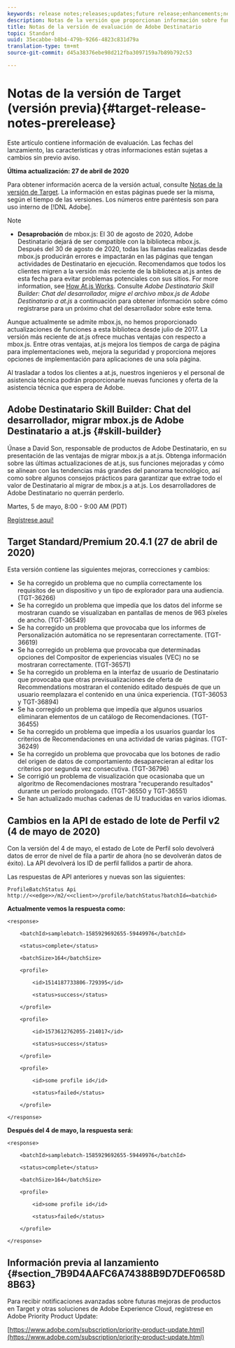 ```yaml
---
keywords: release notes;releases;updates;future release;enhancements;new features;fixes;updates
description: Notas de la versión que proporcionan información sobre funciones, mejoras y correcciones para las últimas o futuras versiones de Destinatario de DNL.
title: Notas de la versión de evaluación de Adobe Destinatario
topic: Standard
uuid: 35ecabbe-b8b4-479b-9266-4823c831d79a
translation-type: tm+mt
source-git-commit: d45a38376ebe98d212fba3097159a7b89b792c53

---
```



# Notas de la versión de Target (versión previa){#target-release-notes-prerelease}

Este artículo contiene información de evaluación. Las fechas del lanzamiento, las características y otras informaciones están sujetas a cambios sin previo aviso.

**Última actualización: 27 de abril de 2020**

Para obtener información acerca de la versión actual, consulte [Notas de la versión de Target](release-notes.md). La información en estas páginas puede ser la misma, según el tiempo de las versiones. Los números entre paréntesis son para uso interno de [!DNL Adobe].

>[!NOTE]
>
>* **Desaprobación** de mbox.js: El 30 de agosto de 2020, Adobe Destinatario dejará de ser compatible con la biblioteca mbox.js. Después del 30 de agosto de 2020, todas las llamadas realizadas desde mbox.js producirán errores e impactarán en las páginas que tengan actividades de Destinatario en ejecución. Recomendamos que todos los clientes migren a la versión más reciente de la biblioteca at.js antes de esta fecha para evitar problemas potenciales con sus sitios. For more information, see [How At.js Works](/help/c-implementing-target/c-implementing-target-for-client-side-web/c-how-atjs-works/how-atjs-works.md). Consulte *Adobe Destinatario Skill Builder: Chat del desarrollador, migre el archivo mbox.js de Adobe Destinatario a at.js* a continuación para obtener información sobre cómo registrarse para un próximo chat del desarrollador sobre este tema.
   >
   >   
   Aunque actualmente se admite mbox.js, no hemos proporcionado actualizaciones de funciones a esta biblioteca desde julio de 2017. La versión más reciente de at.js ofrece muchas ventajas con respecto a mbox.js. Entre otras ventajas, at.js mejora los tiempos de carga de página para implementaciones web, mejora la seguridad y proporciona mejores opciones de implementación para aplicaciones de una sola página.
   >
   >   
   Al trasladar a todos los clientes a at.js, nuestros ingenieros y el personal de asistencia técnica podrán proporcionarle nuevas funciones y oferta de la asistencia técnica que espera de Adobe.


## Adobe Destinatario Skill Builder: Chat del desarrollador, migrar mbox.js de Adobe Destinatario a at.js {#skill-builder}

Únase a David Son, responsable de productos de Adobe Destinatario, en su presentación de las ventajas de migrar mbox.js a at.js. Obtenga información sobre las últimas actualizaciones de at.js, sus funciones mejoradas y cómo se alinean con las tendencias más grandes del panorama tecnológico, así como sobre algunos consejos prácticos para garantizar que extrae todo el valor de Destinatario al migrar de mbox.js a at.js. Los desarrolladores de Adobe Destinatario no querrán perderlo.

Martes, 5 de mayo, 8:00 - 9:00 AM (PDT)

[Regístrese aquí!](https://atskillbuilder-devchat.experienceleague.adobeevents.com/)

## Target Standard/Premium 20.4.1 (27 de abril de 2020)

Esta versión contiene las siguientes mejoras, correcciones y cambios:

* Se ha corregido un problema que no cumplía correctamente los requisitos de un dispositivo y un tipo de explorador para una audiencia. (TGT-36266)
* Se ha corregido un problema que impedía que los datos del informe se mostraran cuando se visualizaban en pantallas de menos de 963 píxeles de ancho. (TGT-36549)
* Se ha corregido un problema que provocaba que los informes de Personalización automática no se representaran correctamente. (TGT-36619)
* Se ha corregido un problema que provocaba que determinadas opciones del Compositor de experiencias visuales (VEC) no se mostraran correctamente. (TGT-36571)
* Se ha corregido un problema en la interfaz de usuario de Destinatario que provocaba que otras previsualizaciones de oferta de Recommendations mostraran el contenido editado después de que un usuario reemplazara el contenido en una única experiencia. (TGT-36053 y TGT-36894)
* Se ha corregido un problema que impedía que algunos usuarios eliminaran elementos de un catálogo de Recomendaciones. (TGT-36455)
* Se ha corregido un problema que impedía a los usuarios guardar los criterios de Recomendaciones en una actividad de varias páginas. (TGT-36249)
* Se ha corregido un problema que provocaba que los botones de radio del origen de datos de comportamiento desaparecieran al editar los criterios por segunda vez consecutiva. (TGT-36796)
* Se corrigió un problema de visualización que ocasionaba que un algoritmo de Recomendaciones mostrara &quot;recuperando resultados&quot; durante un período prolongado. (TGT-36550 y TGT-36551)
* Se han actualizado muchas cadenas de IU traducidas en varios idiomas.

## Cambios en la API de estado de lote de Perfil v2 (4 de mayo de 2020)

Con la versión del 4 de mayo, el estado de Lote de Perfil solo devolverá datos de error de nivel de fila a partir de ahora (no se devolverán datos de éxito). La API devolverá los ID de perfil fallidos a partir de ahora.

Las respuestas de API anteriores y nuevas son las siguientes:

`ProfileBatchStatus Api
http://<<edge>>/m2/<<client>>/profile/batchStatus?batchId=<batchid>`

**Actualmente vemos la respuesta como:**

```
<response>
 
    <batchId>samplebatch-1585929692655-59449976</batchId>
 
    <status>complete</status>
 
    <batchSize>164</batchSize>
 
    <profile>
 
        <id>1514187733806-729395</id>
 
        <status>success</status>
 
    </profile>
 
    <profile>
 
        <id>1573612762055-214017</id>
 
        <status>success</status>
 
    </profile>
 
    <profile>
 
        <id>some profile id</id>
 
        <status>failed</status>
 
    </profile>
 
</response>
```

**Después del 4 de mayo, la respuesta será:**

```
<response>
 
    <batchId>samplebatch-1585929692655-59449976</batchId>
 
    <status>complete</status>
 
    <batchSize>164</batchSize>
 
    <profile>
 
        <id>some profile id</id>
 
        <status>failed</status>
 
    </profile>
 
</response>
```

## Información previa al lanzamiento {#section_7B9D4AAFC6A74388B9D7DEF0658D8B63}

Para recibir notificaciones avanzadas sobre futuras mejoras de productos en Target y otras soluciones de Adobe Experience Cloud, regístrese en Adobe Priority Product Update:

[https://www.adobe.com/subscription/priority-product-update.html](https://www.adobe.com/subscription/priority-product-update.html)
